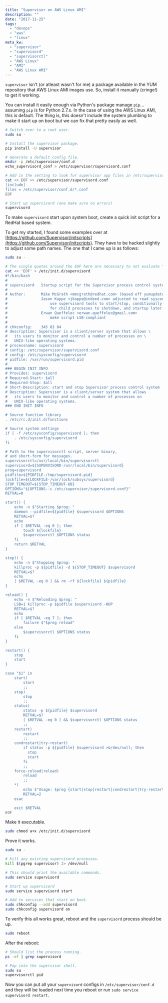 ```yaml
---
title: "Supervisor on AWS Linux AMI"
description: ""
date: "2017-11-25"
tags:
  - "devops"
  - "aws"
  - "linux"
meta_kw:
  - "supervisor"
  - "supervisord"
  - "supervisorctl"
  - "AWS Linux"
  - "AMI"
  - "AWS Linux AMI"
---
```


`supervisor` isn't (or atleast wasn't for me) a package available in the YUM repository that AWS
Linux AMI images use. So, install it manually (cringe!) to get it working.

You can install it easily enough via Python's package manage `pip`... assuming `pip` is for Python
2.7.x. In the case of using the AWS Linux AMI, this is default. The thing is, this doesn't include
the system plumbing to make it start up on boot but we can fix that pretty easily as well.


```bash
# Switch over to a root user.
sudo su -

# Install the supervisor package.
pip install -U supervisor

# Generate a default config file.
mkdir -p /etc/supervisor/conf.d
echo_supervisord_conf > /etc/supervisor/supervisord.conf

# Add in the setting to look for supervisor app files in /etc/supervisor/conf.d
cat << EOF >> /etc/supervisor/supervisord.conf
[include]
files = /etc/supervisor/conf.d/*.conf
EOF

# Start up supervisord (ane make sure no errors)
supervisord
```

To make `supervisord` start upon system boot, create a quick init script for a RedHat based system.

To get my started, I found some examples over at
[https://github.com/Supervisor/initscripts](https://github.com/Supervisor/initscripts). They have
to be hacked slightly to adjust some path names. The one that I came up is as follows:

```bash
sudo su -

# The single quotes around the EOF here are necessary to not evaluate "$1" in the script.
cat << 'EOF' > /etc/init.d/supervisord
#!/bin/bash
#
# supervisord   Startup script for the Supervisor process control system
#
# Author:       Mike McGrath <mmcgrath@redhat.com> (based off yumupdatesd)
#               Jason Koppe <jkoppe@indeed.com> adjusted to read sysconfig,
#                   use supervisord tools to start/stop, conditionally wait
#                   for child processes to shutdown, and startup later
#               Erwan Queffelec <erwan.queffelec@gmail.com>
#                   make script LSB-compliant
#
# chkconfig:    345 83 04
# description: Supervisor is a client/server system that allows \
#   its users to monitor and control a number of processes on \
#   UNIX-like operating systems.
# processname: supervisord
# config: /etc/supervisor/supervisord.conf
# config: /etc/sysconfig/supervisord
# pidfile: /var/run/supervisord.pid
#
### BEGIN INIT INFO
# Provides: supervisord
# Required-Start: $all
# Required-Stop: $all
# Short-Description: start and stop Supervisor process control system
# Description: Supervisor is a client/server system that allows
#   its users to monitor and control a number of processes on
#   UNIX-like operating systems.
### END INIT INFO

# Source function library
. /etc/rc.d/init.d/functions

# Source system settings
if [ -f /etc/sysconfig/supervisord ]; then
    . /etc/sysconfig/supervisord
fi

# Path to the supervisorctl script, server binary,
# and short-form for messages.
supervisorctl=/usr/local/bin/supervisorctl
supervisord=${SUPERVISORD-/usr/local/bin/supervisord}
prog=supervisord
pidfile=${PIDFILE-/tmp/supervisord.pid}
lockfile=${LOCKFILE-/var/lock/subsys/supervisord}
STOP_TIMEOUT=${STOP_TIMEOUT-60}
OPTIONS="${OPTIONS--c /etc/supervisor/supervisord.conf}"
RETVAL=0

start() {
    echo -n $"Starting $prog: "
    daemon --pidfile=${pidfile} $supervisord $OPTIONS
    RETVAL=$?
    echo
    if [ $RETVAL -eq 0 ]; then
        touch ${lockfile}
        $supervisorctl $OPTIONS status
    fi
    return $RETVAL
}

stop() {
    echo -n $"Stopping $prog: "
    killproc -p ${pidfile} -d ${STOP_TIMEOUT} $supervisord
    RETVAL=$?
    echo
    [ $RETVAL -eq 0 ] && rm -rf ${lockfile} ${pidfile}
}

reload() {
    echo -n $"Reloading $prog: "
    LSB=1 killproc -p $pidfile $supervisord -HUP
    RETVAL=$?
    echo
    if [ $RETVAL -eq 7 ]; then
        failure $"$prog reload"
    else
        $supervisorctl $OPTIONS status
    fi
}

restart() {
    stop
    start
}

case "$1" in
    start)
        start
        ;;
    stop)
        stop
        ;;
    status)
        status -p ${pidfile} $supervisord
        RETVAL=$?
        [ $RETVAL -eq 0 ] && $supervisorctl $OPTIONS status
        ;;
    restart)
        restart
        ;;
    condrestart|try-restart)
        if status -p ${pidfile} $supervisord >&/dev/null; then
          stop
          start
        fi
        ;;
    force-reload|reload)
        reload
        ;;
    *)
        echo $"Usage: $prog {start|stop|restart|condrestart|try-restart|force-reload|reload}"
        RETVAL=2
    esac

    exit $RETVAL
EOF
```

Make it executable.

```bash
sudo chmod a+x /etc/init.d/supervisord
```

Prove it works.

```bash
sudo su -

# Kill any existing supervisord processes.
kill $(pgrep supervisor) 2> /dev/null

# This should print the available commands.
sudo service supervisord

# Start up supervisord
sudo service supervisord start

# Add to services that start on boot.
sudo chkconfig --add supervisord
sudo chkconfig supervisord on
```

To verify this all works great, reboot and the `supervisord` process should be up.

```bash
sudo reboot
```

After the reboot:

```bash
# Should list the process running.
ps -ef | grep supervisord

# Pop into the supervisor shell.
sudo su -
supervisorctl pid
```

Now you can put all your `supervisord` configs in `/etc/supervisor/conf.d` and they will be loaded
next time you reboot or run `sudo service supervisord restart`.
